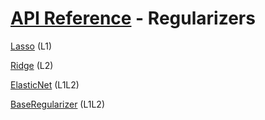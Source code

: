 # [API Reference](../API.md) - Regularizers

[Lasso](Regularizers/Lasso.md) (L1)

[Ridge](Regularizers/Ridge.md) (L2)

[ElasticNet](Regularizers/ElasticNet.md) (L1L2)

[BaseRegularizer](Regularizers/BaseRegularizer.md) (L1L2)
